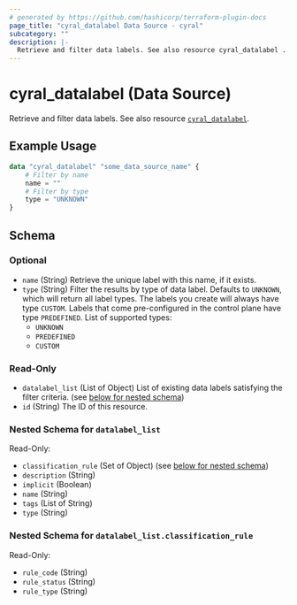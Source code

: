 ```yaml
---
# generated by https://github.com/hashicorp/terraform-plugin-docs
page_title: "cyral_datalabel Data Source - cyral"
subcategory: ""
description: |-
  Retrieve and filter data labels. See also resource cyral_datalabel ../resources/datalabel.md.
---
```


# cyral_datalabel (Data Source)

Retrieve and filter data labels. See also resource [`cyral_datalabel`](../resources/datalabel.md).

## Example Usage

```terraform
data "cyral_datalabel" "some_data_source_name" {
    # Filter by name
    name = ""
    # Filter by type
    type = "UNKNOWN"
}
```

<!-- schema generated by tfplugindocs -->

## Schema

### Optional

- `name` (String) Retrieve the unique label with this name, if it exists.
- `type` (String) Filter the results by type of data label. Defaults to `UNKNOWN`, which will return all label types. The labels you create will always have type `CUSTOM`. Labels that come pre-configured in the control plane have type `PREDEFINED`. List of supported types:
  - `UNKNOWN`
  - `PREDEFINED`
  - `CUSTOM`

### Read-Only

- `datalabel_list` (List of Object) List of existing data labels satisfying the filter criteria. (see [below for nested schema](#nestedatt--datalabel_list))
- `id` (String) The ID of this resource.

<a id="nestedatt--datalabel_list"></a>

### Nested Schema for `datalabel_list`

Read-Only:

- `classification_rule` (Set of Object) (see [below for nested schema](#nestedobjatt--datalabel_list--classification_rule))
- `description` (String)
- `implicit` (Boolean)
- `name` (String)
- `tags` (List of String)
- `type` (String)

<a id="nestedobjatt--datalabel_list--classification_rule"></a>

### Nested Schema for `datalabel_list.classification_rule`

Read-Only:

- `rule_code` (String)
- `rule_status` (String)
- `rule_type` (String)
